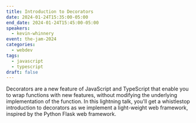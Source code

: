 ```yaml
---
title: Introduction to Decorators
date: 2024-01-24T15:35:00-05:00
end_date: 2024-01-24T15:45:00-05:00
speakers:
  - kevin-whinnery
event: the-jam-2024
categories:
  - webdev
tags:
  - javascript
  - typescript
draft: false
---
```


Decorators are a new feature of JavaScript and TypeScript that enable you to wrap functions with new features, without modifying the underlying implementation of the function. In this lightning talk, you'll get a whistlestop introduction to decorators as we implement a light-weight web framework, inspired by the Python Flask web framework.